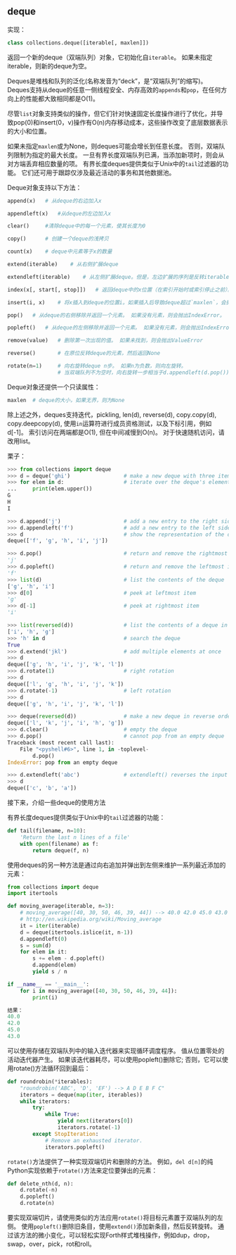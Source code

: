 ## **deque**
实现：
```python
class collections.deque([iterable[, maxlen]])
```
返回一个新的deque（双端队列）对象，它初始化自`iterable`。 如果未指定iterable，则新的deque为空。

Deques是堆栈和队列的泛化(名称发音为“deck”，是“双端队列”的缩写)。Deques支持从deque的任意一侧线程安全、内存高效的`appends`和`pop`，在任何方向上的性能都大致相同都是O(1)。

尽管`list`对象支持类似的操作，但它们针对快速固定长度操作进行了优化，并导致pop(0)和insert(0，v)操作有O(n)内存移动成本，这些操作改变了底层数据表示的大小和位置。

如果未指定`maxlen`或为None，则deques可能会增长到任意长度。 否则，双端队列限制为指定的最大长度。 一旦有界长度双端队列已满，当添加新项时，则会从对方端丢弃相应数量的项。 有界长度deques提供类似于Unix中的`tail`过滤器的功能。 它们还可用于跟踪仅涉及最近活动的事务和其他数据池。

Deque对象支持以下方法：
```python
append(x)	# 从deque的右边加入x

appendleft(x)	#从deque的左边加入x

clear()		#清除deque中的每一个元素，使其长度为0

copy()		# 创建一个deque的浅拷贝

count(x)	# deque中元素等于x的数量

extend(iterable)	# 从右侧扩展deque

extendleft(iterable)	# 从左侧扩展deque。但是，左边扩展的序列是反转iterable的顺序

index(x[, start[, stop]])	# 返回deque中的x位置（在索引开始时或索引停止之前）。返回第一个匹配的对象，如果没找到，会抛出`ValueError`

insert(i, x)	# 将x插入到deque的位置i。如果插入后导致deque超过`maxlen`，会抛出`IndexError`

pop()	# 从deque的右侧移除并返回一个元素。 如果没有元素，则会抛出IndexError。

popleft()	# 从deque的左侧移除并返回一个元素。 如果没有元素，则会抛出IndexError。

remove(value)	# 删除第一次出现的值。 如果未找到，则会抛出ValueError

reverse()		# 在原位反转deque的元素，然后返回None

rotate(n=1)		# 向右旋转deque n步。 如果n为负数，则向左旋转。
				# 当双端队列不为空时，向右旋转一步相当于d.appendleft(d.pop())，向左旋转一步相当于d.append(d.popleft())。
```

Deque对象还提供一个只读属性：
```python
maxlen	# deque的大小，如果无界，则为None
```

除上述之外，deques支持迭代，pickling, len(d), reverse(d), copy.copy(d), copy.deepcopy(d), 使用`in`运算符进行成员资格测试，以及下标引用，例如d[-1]。 索引访问在两端都是O(1), 但在中间减慢到O(n)。 对于快速随机访问，请改用list。

栗子：
```python
>>> from collections import deque
>>> d = deque('ghi')                 # make a new deque with three items
>>> for elem in d:                   # iterate over the deque's elements
...     print(elem.upper())
G
H
I

>>> d.append('j')                    # add a new entry to the right side
>>> d.appendleft('f')                # add a new entry to the left side
>>> d                                # show the representation of the deque
deque(['f', 'g', 'h', 'i', 'j'])

>>> d.pop()                          # return and remove the rightmost item
'j'
>>> d.popleft()                      # return and remove the leftmost item
'f'
>>> list(d)                          # list the contents of the deque
['g', 'h', 'i']
>>> d[0]                             # peek at leftmost item
'g'
>>> d[-1]                            # peek at rightmost item
'i'

>>> list(reversed(d))                # list the contents of a deque in reverse
['i', 'h', 'g']
>>> 'h' in d                         # search the deque
True
>>> d.extend('jkl')                  # add multiple elements at once
>>> d
deque(['g', 'h', 'i', 'j', 'k', 'l'])
>>> d.rotate(1)                      # right rotation
>>> d
deque(['l', 'g', 'h', 'i', 'j', 'k'])
>>> d.rotate(-1)                     # left rotation
>>> d
deque(['g', 'h', 'i', 'j', 'k', 'l'])

>>> deque(reversed(d))               # make a new deque in reverse order
deque(['l', 'k', 'j', 'i', 'h', 'g'])
>>> d.clear()                        # empty the deque
>>> d.pop()                          # cannot pop from an empty deque
Traceback (most recent call last):
    File "<pyshell#6>", line 1, in -toplevel-
        d.pop()
IndexError: pop from an empty deque

>>> d.extendleft('abc')              # extendleft() reverses the input order
>>> d
deque(['c', 'b', 'a'])
```

接下来，介绍一些deque的使用方法

有界长度deques提供类似于Unix中的`tail`过滤器的功能：
```python
def tail(filename, n=10):
    'Return the last n lines of a file'
    with open(filename) as f:
        return deque(f, n)
```

使用deques的另一种方法是通过向右追加并弹出到左侧来维护一系列最近添加的元素：
```python
from collections import deque
import itertools

def moving_average(iterable, n=3):
    # moving_average([40, 30, 50, 46, 39, 44]) --> 40.0 42.0 45.0 43.0
    # http://en.wikipedia.org/wiki/Moving_average
    it = iter(iterable)
    d = deque(itertools.islice(it, n-1))
    d.appendleft(0)
    s = sum(d)
    for elem in it:
        s += elem - d.popleft()
        d.append(elem)
        yield s / n

if __name__ == '__main__':
    for i in moving_average([40, 30, 50, 46, 39, 44]):
        print(i)

结果：
40.0
42.0
45.0
43.0

```

可以使用存储在双端队列中的输入迭代器来实现循环调度程序。 值从位置零处的活动迭代器产生。 如果该迭代器耗尽，可以使用popleft()删除它; 否则，它可以使用rotate()方法循环回到最后：
```python
def roundrobin(*iterables):
    "roundrobin('ABC', 'D', 'EF') --> A D E B F C"
    iterators = deque(map(iter, iterables))
    while iterators:
        try:
            while True:
                yield next(iterators[0])
                iterators.rotate(-1)
        except StopIteration:
            # Remove an exhausted iterator.
            iterators.popleft()
```

`rotate()`方法提供了一种实现双端切片和删除的方法。 例如，`del d[n]`的纯Python实现依赖于`rotate()`方法来定位要弹出的元素：
```python
def delete_nth(d, n):
    d.rotate(-n)
    d.popleft()
    d.rotate(n)
```
要实现双端切片，请使用类似的方法应用`rotate()`将目标元素置于双端队列的左侧。 使用`popleft()`删除旧条目，使用`extend()`添加新条目，然后反转旋转。 通过该方法的微小变化，可以轻松实现Forth样式堆栈操作，例如dup，drop，swap，over，pick，rot和roll。